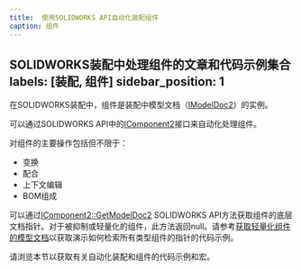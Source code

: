 ```yaml
---
title:  使用SOLIDWORKS API自动化装配组件
caption: 组件
---
```

 SOLIDWORKS装配中处理组件的文章和代码示例集合
labels: [装配, 组件]
sidebar_position: 1
---
在SOLIDWORKS装配中，组件是装配中模型文档（[IModelDoc2](https://help.solidworks.com/2018/english/api/sldworksapi/SolidWorks.Interop.sldworks~SolidWorks.Interop.sldworks.IModelDoc2.html)）的实例。

可以通过SOLIDWORKS API中的[IComponent2](https://help.solidworks.com/2018/english/api/sldworksapi/SolidWorks.Interop.sldworks~SolidWorks.Interop.sldworks.IComponent2.html)接口来自动化处理组件。

对组件的主要操作包括但不限于：

* 变换
* 配合
* 上下文编辑
* BOM组成

可以通过[IComponent2::GetModelDoc2](https://help.solidworks.com/2012/english/api/sldworksapi/solidworks.interop.sldworks~solidworks.interop.sldworks.icomponent2~getmodeldoc2.html) SOLIDWORKS API方法获取组件的底层文档指针。对于被抑制或轻量化的组件，此方法返回null。请参考[获取轻量化组件的模型文档](/docs/codestack/solidworks-api/document/assembly/components/lightweight-get-model-doc/)以获取演示如何检索所有类型组件的指针的代码示例。

请浏览本节以获取有关自动化装配和组件的代码示例和宏。